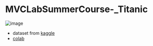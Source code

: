 ﻿# MVCLabSummerCourse-_Titanic
 
 ![image](https://user-images.githubusercontent.com/43459716/185406294-a7665f60-f923-45f1-b142-36b8ae03561b.png)

- dataset from [kaggle](https://www.kaggle.com/competitions/titanic/data)
- [colab](https://colab.research.google.com/drive/1ksqYI5BXD2KAQXYEI89jiyTnJpnHQuwS#scrollTo=C8cRQaq0mVIr)
